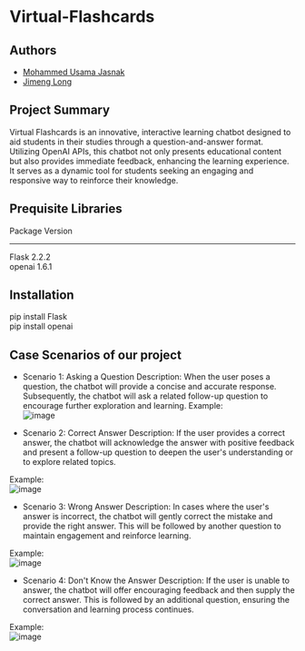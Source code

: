 # Virtual-Flashcards

## Authors
* [Mohammed Usama Jasnak](https://github.com/UsamaJasnak/) 
* [Jimeng Long](https://github.com/Jimeng-Long) 

## Project Summary
Virtual Flashcards is an innovative, interactive learning chatbot designed to aid students in their studies through a question-and-answer format. Utilizing OpenAI APIs, this chatbot not only presents educational content but also provides immediate feedback, enhancing the learning experience. It serves as a dynamic tool for students seeking an engaging and responsive way to reinforce their knowledge.

## Prequisite Libraries
Package                       Version
----------------------------- ---------------
Flask                         2.2.2 <br>
openai                        1.6.1

## Installation
pip install Flask <br>
pip install openai

## Case Scenarios of our project

* Scenario 1: Asking a Question
Description: When the user poses a question, the chatbot will provide a concise and accurate response. Subsequently, the chatbot will ask a related follow-up question to encourage further exploration and learning.
Example:<br>
![image](https://github.com/GenerativeAIHack/Virtual-Flashcards/assets/103351624/2e7cc01e-5262-42b4-96df-444b0762a8f6)



* Scenario 2: Correct Answer
Description: If the user provides a correct answer, the chatbot will acknowledge the answer with positive feedback and present a follow-up question to deepen the user's understanding or to explore related topics.

Example:<br>
![image](https://github.com/GenerativeAIHack/Virtual-Flashcards/assets/103351624/9be0ba29-c1c2-4b6f-a5f7-88b71bf07bb8)


* Scenario 3: Wrong Answer
Description: In cases where the user's answer is incorrect, the chatbot will gently correct the mistake and provide the right answer. This will be followed by another question to maintain engagement and reinforce learning.

Example:<br>
![image](https://github.com/GenerativeAIHack/Virtual-Flashcards/assets/103351624/6f3f345d-f4f1-42fd-916f-1006f9e0096f)


* Scenario 4: Don't Know the Answer
Description: If the user is unable to answer, the chatbot will offer encouraging feedback and then supply the correct answer. This is followed by an additional question, ensuring the conversation and learning process continues.

Example:<br>
![image](https://github.com/GenerativeAIHack/Virtual-Flashcards/assets/103351624/58ae63fe-2034-47d1-b9fc-5493e950d87a)

